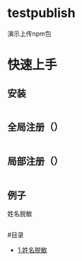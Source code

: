 <!--
 * @Author: Chris
 * @Date: 2019-11-26 20:09:19
 * @LastEditors: Chris
 * @LastEditTime: 2019-12-04 19:40:27
 * @Descripttion: **
 -->

# testpublish
演示上传npm包
 
# 快速上手
## 安装
```shell
```
## 全局注册（）
```javascript
```
## 局部注册（）
```javascript
```
## 例子
姓名脱敏
```javascript
```
 
 
#目录
* [1.姓名脱敏](#hideName)
